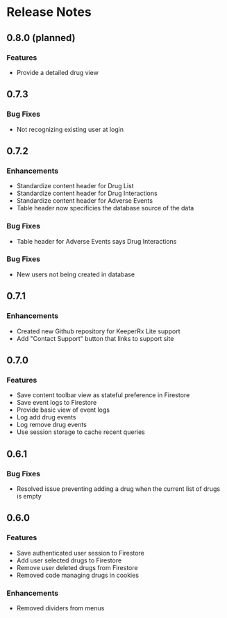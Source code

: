 # Release Notes

## 0.8.0 (planned)

### Features

-  Provide a detailed drug view

## 0.7.3

### Bug Fixes

-  Not recognizing existing user at login

## 0.7.2

### Enhancements

-  Standardize content header for Drug List
-  Standardize content header for Drug Interactions
-  Standardize content header for Adverse Events
-  Table header now specificies the database source of the data

### Bug Fixes

-  Table header for Adverse Events says Drug Interactions

### Bug Fixes

-  New users not being created in database

## 0.7.1

### Enhancements

-  Created new Github repository for KeeperRx Lite support
-  Add "Contact Support" button that links to support site

## 0.7.0

### Features

-  Save content toolbar view as stateful preference in Firestore
-  Save event logs to Firestore
-  Provide basic view of event logs
-  Log add drug events
-  Log remove drug events
-  Use session storage to cache recent queries

## 0.6.1

### Bug Fixes

-  Resolved issue preventing adding a drug when the current list of drugs is empty

## 0.6.0

### Features

-  Save authenticated user session to Firestore
-  Add user selected drugs to Firestore
-  Remove user deleted drugs from Firestore
-  Removed code managing drugs in cookies

### Enhancements

-  Removed dividers from menus
